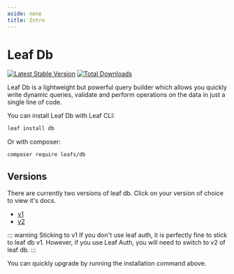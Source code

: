 ```yaml
---
aside: none
title: Intro
---
```


# Leaf Db
<!-- markdownlint-disable no-inline-html -->

[![Latest Stable Version](https://poser.pugx.org/leafs/db/v/stable)](https://packagist.org/packages/leafs/db) [![Total Downloads](https://poser.pugx.org/leafs/db/downloads)](https://packagist.org/packages/leafs/db)

Leaf Db is a lightweight but powerful query builder which allows you quickly write dynamic queries, validate and perform operations on the data in just a single line of code.

You can install Leaf Db with Leaf CLI:

```sh
leaf install db
```

Or with composer:

```sh
composer require leafs/db
```

## Versions

There are currently two versions of leaf db. Click on your version of choice to view it's docs.

- [v1](/modules/db/v/1/)
- [v2](/modules/db/v/2/)

::: warning Sticking to v1
If you don't use leaf auth, it is perfectly fine to stick to leaf db v1. However, if you use Leaf Auth, you will need to switch to v2 of leaf db.
:::

You can quickly upgrade by running the installation command above.
